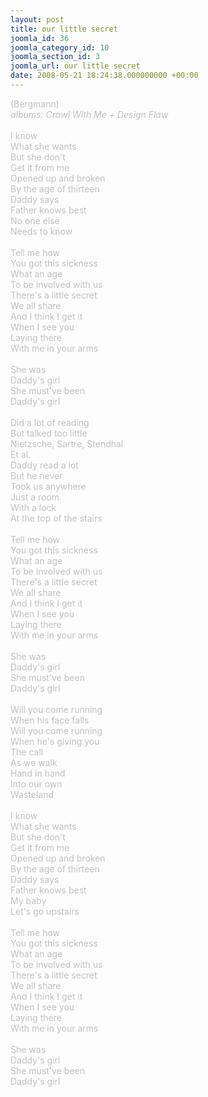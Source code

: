 ```yaml
---
layout: post
title: our little secret
joomla_id: 36
joomla_category_id: 10
joomla_section_id: 3
joomla_url: our little secret
date: 2008-05-21 18:24:38.000000000 +00:00
---
```

<span style="color: #c0c0c0">(Bergmann)<br />
<i>albums: Crawl With Me + Design Flaw</i><br />
<br />
I know<br />
What she wants<br />
But she don't<br />
Get it from me<br />
Opened up and broken<br />
By the age of thirteen<br />
Daddy says<br />
Father knows best<br />
No one else<br />
Needs to know<br />
<br />
Tell me how<br />
You got this sickness<br />
What an age<br />
To be involved with us<br />
There's a little secret<br />
We all share<br />
And I think I get it<br />
When I see you<br />
Laying there<br />
With me in your arms<br />
<br />
She was<br />
Daddy's girl<br />
She must've been<br />
Daddy's girl<br />
<br />
Did a lot of reading<br />
But talked too little<br />
Nietzsche, Sartre, Stendhal<br />
Et al.<br />
Daddy read a lot<br />
But he never<br />
Took us anywhere<br />
Just a room<br />
With a lock<br />
At the top of the stairs<br />
<br />
Tell me how<br />
You got this sickness<br />
What an age<br />
To be involved with us<br />
There's a little secret<br />
We all share<br />
And I think I get it<br />
When I see you<br />
Laying there<br />
With me in your arms<br />
<br />
She was<br />
Daddy's girl<br />
She must've been<br />
Daddy's girl<br />
<br />
Will you come running<br />
When his face falls<br />
Will you come running<br />
When he's giving you<br />
The call<br />
As we walk<br />
Hand in hand<br />
Into our own<br />
Wasteland<br />
<br />
I know<br />
What she wants<br />
But she don't<br />
Get it from me<br />
Opened up and broken<br />
By the age of thirteen<br />
Daddy says<br />
Father knows best<br />
My baby<br />
Let's go upstairs<br />
<br />
Tell me how<br />
You got this sickness<br />
What an age<br />
To be involved with us<br />
There's a little secret<br />
We all share<br />
And I think I get it<br />
When I see you<br />
Laying there<br />
With me in your arms<br />
<br />
She was<br />
Daddy's girl<br />
She must've been<br />
Daddy's girl<br />
</span>
